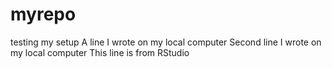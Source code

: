 # myrepo
testing my setup
A line I wrote on my local computer
Second line I wrote on my local computer
This line is from RStudio